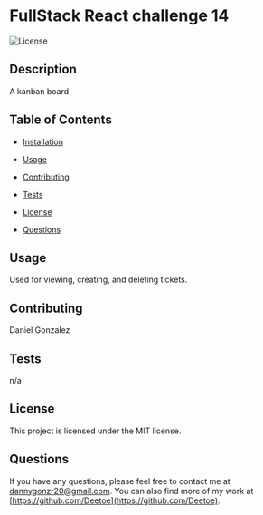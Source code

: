 # FullStack React challenge 14

![License](https://img.shields.io/badge/License-MIT-blue.svg)

## Description

A kanban board

## Table of Contents

* [Installation](#installation)
* [Usage](#usage)
* [Contributing](#contributing)
* [Tests](#tests)

* [License](#license)

* [Questions](#questions)


## Usage

Used for viewing, creating, and deleting tickets.
## Contributing

Daniel Gonzalez

## Tests

n/a

## License

This project is licensed under the MIT license.

## Questions

If you have any questions, please feel free to contact me at [dannygonzr20@gmail.com](mailto:dannygonzr20@gmail.com). You can also find more of my work at [https://github.com/Deetoe](https://github.com/Deetoe).

